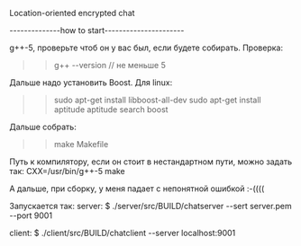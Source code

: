 Location-oriented encrypted chat

--------------how to start----------------------

g++-5, проверьте чтоб он у вас был, если будете собирать.
Проверка:
>> g++ --version // не меньше 5

Дальше надо установить Boost.
Для linux:
>>sudo apt-get install libboost-all-dev
>>sudo apt-get install aptitude
>>aptitude search boost

Дальше собрать:

>>make Makefile

Путь к компилятору, если он стоит в нестандартном пути, можно задать так:
CXX=/usr/bin/g++-5 make


А дальше, при сборку, у меня падает с непонятной ошибкой :-((((


Запускается так:
server:
$ ./server/src/BUILD/chatserver --sert server.pem --port 9001

client:
$ ./client/src/BUILD/chatclient --server localhost:9001
